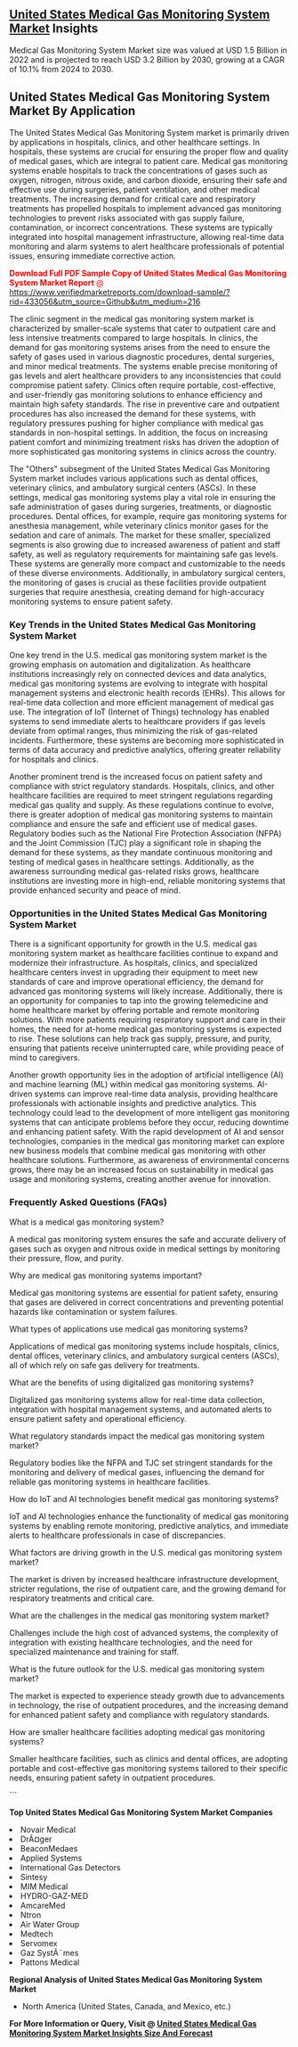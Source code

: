 <h2><a href="https://www.verifiedmarketreports.com/download-sample/?rid=433056&amp;utm_source=Github&amp;utm_medium=216" target="_blank">United States Medical Gas Monitoring System Market</a> Insights</h2><p>Medical Gas Monitoring System Market size was valued at USD 1.5 Billion in 2022 and is projected to reach USD 3.2 Billion by 2030, growing at a CAGR of 10.1% from 2024 to 2030.</p><p><h2>United States Medical Gas Monitoring System Market By Application</h2><p>The United States Medical Gas Monitoring System market is primarily driven by applications in hospitals, clinics, and other healthcare settings. In hospitals, these systems are crucial for ensuring the proper flow and quality of medical gases, which are integral to patient care. Medical gas monitoring systems enable hospitals to track the concentrations of gases such as oxygen, nitrogen, nitrous oxide, and carbon dioxide, ensuring their safe and effective use during surgeries, patient ventilation, and other medical treatments. The increasing demand for critical care and respiratory treatments has propelled hospitals to implement advanced gas monitoring technologies to prevent risks associated with gas supply failure, contamination, or incorrect concentrations. These systems are typically integrated into hospital management infrastructure, allowing real-time data monitoring and alarm systems to alert healthcare professionals of potential issues, ensuring immediate corrective action. <p><span class=""><span style="color: #ff0000;"><strong>Download Full PDF Sample Copy of United States Medical Gas Monitoring System Market Report</strong> @ </span><a href="https://www.verifiedmarketreports.com/download-sample/?rid=433056&amp;utm_source=Github&amp;utm_medium=216" target="_blank">https://www.verifiedmarketreports.com/download-sample/?rid=433056&amp;utm_source=Github&amp;utm_medium=216</a></span></p>The clinic segment in the medical gas monitoring system market is characterized by smaller-scale systems that cater to outpatient care and less intensive treatments compared to large hospitals. In clinics, the demand for gas monitoring systems arises from the need to ensure the safety of gases used in various diagnostic procedures, dental surgeries, and minor medical treatments. The systems enable precise monitoring of gas levels and alert healthcare providers to any inconsistencies that could compromise patient safety. Clinics often require portable, cost-effective, and user-friendly gas monitoring solutions to enhance efficiency and maintain high safety standards. The rise in preventive care and outpatient procedures has also increased the demand for these systems, with regulatory pressures pushing for higher compliance with medical gas standards in non-hospital settings. In addition, the focus on increasing patient comfort and minimizing treatment risks has driven the adoption of more sophisticated gas monitoring systems in clinics across the country.<p>The "Others" subsegment of the United States Medical Gas Monitoring System market includes various applications such as dental offices, veterinary clinics, and ambulatory surgical centers (ASCs). In these settings, medical gas monitoring systems play a vital role in ensuring the safe administration of gases during surgeries, treatments, or diagnostic procedures. Dental offices, for example, require gas monitoring systems for anesthesia management, while veterinary clinics monitor gases for the sedation and care of animals. The market for these smaller, specialized segments is also growing due to increased awareness of patient and staff safety, as well as regulatory requirements for maintaining safe gas levels. These systems are generally more compact and customizable to the needs of these diverse environments. Additionally, in ambulatory surgical centers, the monitoring of gases is crucial as these facilities provide outpatient surgeries that require anesthesia, creating demand for high-accuracy monitoring systems to ensure patient safety.<h3>Key Trends in the United States Medical Gas Monitoring System Market</h3><p>One key trend in the U.S. medical gas monitoring system market is the growing emphasis on automation and digitalization. As healthcare institutions increasingly rely on connected devices and data analytics, medical gas monitoring systems are evolving to integrate with hospital management systems and electronic health records (EHRs). This allows for real-time data collection and more efficient management of medical gas use. The integration of IoT (Internet of Things) technology has enabled systems to send immediate alerts to healthcare providers if gas levels deviate from optimal ranges, thus minimizing the risk of gas-related incidents. Furthermore, these systems are becoming more sophisticated in terms of data accuracy and predictive analytics, offering greater reliability for hospitals and clinics.<p>Another prominent trend is the increased focus on patient safety and compliance with strict regulatory standards. Hospitals, clinics, and other healthcare facilities are required to meet stringent regulations regarding medical gas quality and supply. As these regulations continue to evolve, there is greater adoption of medical gas monitoring systems to maintain compliance and ensure the safe and efficient use of medical gases. Regulatory bodies such as the National Fire Protection Association (NFPA) and the Joint Commission (TJC) play a significant role in shaping the demand for these systems, as they mandate continuous monitoring and testing of medical gases in healthcare settings. Additionally, as the awareness surrounding medical gas-related risks grows, healthcare institutions are investing more in high-end, reliable monitoring systems that provide enhanced security and peace of mind.<h3>Opportunities in the United States Medical Gas Monitoring System Market</h3><p>There is a significant opportunity for growth in the U.S. medical gas monitoring system market as healthcare facilities continue to expand and modernize their infrastructure. As hospitals, clinics, and specialized healthcare centers invest in upgrading their equipment to meet new standards of care and improve operational efficiency, the demand for advanced gas monitoring systems will likely increase. Additionally, there is an opportunity for companies to tap into the growing telemedicine and home healthcare market by offering portable and remote monitoring solutions. With more patients requiring respiratory support and care in their homes, the need for at-home medical gas monitoring systems is expected to rise. These solutions can help track gas supply, pressure, and purity, ensuring that patients receive uninterrupted care, while providing peace of mind to caregivers.<p>Another growth opportunity lies in the adoption of artificial intelligence (AI) and machine learning (ML) within medical gas monitoring systems. AI-driven systems can improve real-time data analysis, providing healthcare professionals with actionable insights and predictive analytics. This technology could lead to the development of more intelligent gas monitoring systems that can anticipate problems before they occur, reducing downtime and enhancing patient safety. With the rapid development of AI and sensor technologies, companies in the medical gas monitoring market can explore new business models that combine medical gas monitoring with other healthcare solutions. Furthermore, as awareness of environmental concerns grows, there may be an increased focus on sustainability in medical gas usage and monitoring systems, creating another avenue for innovation.<h3>Frequently Asked Questions (FAQs)</h3><p>What is a medical gas monitoring system?</p><p>A medical gas monitoring system ensures the safe and accurate delivery of gases such as oxygen and nitrous oxide in medical settings by monitoring their pressure, flow, and purity.</p><p>Why are medical gas monitoring systems important?</p><p>Medical gas monitoring systems are essential for patient safety, ensuring that gases are delivered in correct concentrations and preventing potential hazards like contamination or system failures.</p><p>What types of applications use medical gas monitoring systems?</p><p>Applications of medical gas monitoring systems include hospitals, clinics, dental offices, veterinary clinics, and ambulatory surgical centers (ASCs), all of which rely on safe gas delivery for treatments.</p><p>What are the benefits of using digitalized gas monitoring systems?</p><p>Digitalized gas monitoring systems allow for real-time data collection, integration with hospital management systems, and automated alerts to ensure patient safety and operational efficiency.</p><p>What regulatory standards impact the medical gas monitoring system market?</p><p>Regulatory bodies like the NFPA and TJC set stringent standards for the monitoring and delivery of medical gases, influencing the demand for reliable gas monitoring systems in healthcare facilities.</p><p>How do IoT and AI technologies benefit medical gas monitoring systems?</p><p>IoT and AI technologies enhance the functionality of medical gas monitoring systems by enabling remote monitoring, predictive analytics, and immediate alerts to healthcare professionals in case of discrepancies.</p><p>What factors are driving growth in the U.S. medical gas monitoring system market?</p><p>The market is driven by increased healthcare infrastructure development, stricter regulations, the rise of outpatient care, and the growing demand for respiratory treatments and critical care.</p><p>What are the challenges in the medical gas monitoring system market?</p><p>Challenges include the high cost of advanced systems, the complexity of integration with existing healthcare technologies, and the need for specialized maintenance and training for staff.</p><p>What is the future outlook for the U.S. medical gas monitoring system market?</p><p>The market is expected to experience steady growth due to advancements in technology, the rise of outpatient procedures, and the increasing demand for enhanced patient safety and compliance with regulatory standards.</p><p>How are smaller healthcare facilities adopting medical gas monitoring systems?</p><p>Smaller healthcare facilities, such as clinics and dental offices, are adopting portable and cost-effective gas monitoring systems tailored to their specific needs, ensuring patient safety in outpatient procedures.</p>```</p><p><strong>Top United States Medical Gas Monitoring System Market Companies</strong></p><div data-test-id=""><p><li>Novair Medical</li><li> DrÃ¤ger</li><li> BeaconMedaes</li><li> Applied Systems</li><li> International Gas Detectors</li><li> Sintesy</li><li> MIM Medical</li><li> HYDRO-GAZ-MED</li><li> AmcareMed</li><li> Ntron</li><li> Air Water Group</li><li> Medtech</li><li> Servomex</li><li> Gaz SystÃ¨mes</li><li> Pattons Medical</li></p><div><strong>Regional Analysis of&nbsp;United States Medical Gas Monitoring System Market</strong></div><ul><li dir="ltr"><p dir="ltr">North America&nbsp;(United States, Canada, and Mexico, etc.)</p></li></ul><p><strong>For More Information or Query, Visit @&nbsp;</strong><strong><a href="https://www.verifiedmarketreports.com/product/medical-gas-monitoring-system-market/?utm_source=Github&amp;utm_medium=216" target="_blank">United States Medical Gas Monitoring System Market Insights Size And Forecast</a></strong></p></div>
